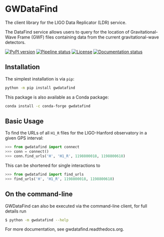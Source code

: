 # GWDataFind

The client library for the LIGO Data Replicator (LDR) service.

The DataFind service allows users to query for the location of
Gravitational-Wave Frame (GWF) files containing data from the current
gravitational-wave detectors.

[![PyPI version](https://badge.fury.io/py/gwdatafind.svg)](http://badge.fury.io/py/gwdatafind)
[![Pipeline status](https://git.ligo.org/lscsoft/gwdatafind/badges/master/pipeline.svg)](https://git.ligo.org/lscsoft/gwdatafind/commits/master)
[![License](https://img.shields.io/pypi/l/gwdatafind.svg)](https://choosealicense.com/licenses/gpl-3.0/)
[![Documentation status](https://readthedocs.org/projects/gwdatafind/badge/?version=latest)](https://gwdatafind.readthedocs.io/en/latest/?badge=latest)

## Installation

The simplest installation is via `pip`:

```bash
python -m pip install gwdatafind
```

This package is also available as a Conda package:

```bash
conda install -c conda-forge gwdatafind
```

## Basic Usage

To find the URLs of all `H1_R` files for the LIGO-Hanford observatory in
a given GPS interval:

```python
>>> from gwdatafind import connect
>>> conn = connect()
>>> conn.find_urls('H', 'H1_R', 1198800018, 1198800618)
```

This can be shortened for single interactions to

```python
>>> from gwdatafind import find_urls
>>> find_urls('H', 'H1_R', 1198800018, 1198800618)
```

## On the command-line

GWDataFind can also be executed via the command-line client, for full details
run

```bash
$ python -m gwdatafind --help
```

For more documentation, see gwdatafind.readthedocs.org.
